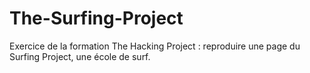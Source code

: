 # The-Surfing-Project

Exercice de la formation The Hacking Project : reproduire une page du Surfing Project, une école de surf.
